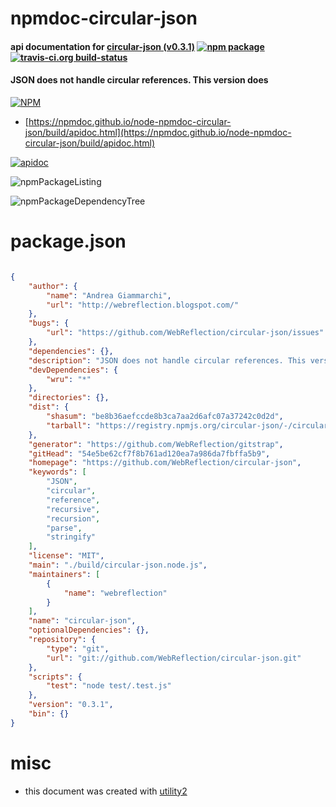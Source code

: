 # npmdoc-circular-json

#### api documentation for  [circular-json (v0.3.1)](https://github.com/WebReflection/circular-json)  [![npm package](https://img.shields.io/npm/v/npmdoc-circular-json.svg?style=flat-square)](https://www.npmjs.org/package/npmdoc-circular-json) [![travis-ci.org build-status](https://api.travis-ci.org/npmdoc/node-npmdoc-circular-json.svg)](https://travis-ci.org/npmdoc/node-npmdoc-circular-json)

#### JSON does not handle circular references. This version does

[![NPM](https://nodei.co/npm/circular-json.png?downloads=true&downloadRank=true&stars=true)](https://www.npmjs.com/package/circular-json)

- [https://npmdoc.github.io/node-npmdoc-circular-json/build/apidoc.html](https://npmdoc.github.io/node-npmdoc-circular-json/build/apidoc.html)

[![apidoc](https://npmdoc.github.io/node-npmdoc-circular-json/build/screenCapture.buildCi.browser.%252Ftmp%252Fbuild%252Fapidoc.html.png)](https://npmdoc.github.io/node-npmdoc-circular-json/build/apidoc.html)

![npmPackageListing](https://npmdoc.github.io/node-npmdoc-circular-json/build/screenCapture.npmPackageListing.svg)

![npmPackageDependencyTree](https://npmdoc.github.io/node-npmdoc-circular-json/build/screenCapture.npmPackageDependencyTree.svg)



# package.json

```json

{
    "author": {
        "name": "Andrea Giammarchi",
        "url": "http://webreflection.blogspot.com/"
    },
    "bugs": {
        "url": "https://github.com/WebReflection/circular-json/issues"
    },
    "dependencies": {},
    "description": "JSON does not handle circular references. This version does",
    "devDependencies": {
        "wru": "*"
    },
    "directories": {},
    "dist": {
        "shasum": "be8b36aefccde8b3ca7aa2d6afc07a37242c0d2d",
        "tarball": "https://registry.npmjs.org/circular-json/-/circular-json-0.3.1.tgz"
    },
    "generator": "https://github.com/WebReflection/gitstrap",
    "gitHead": "54e5be62cf7f8b761ad120ea7a986da7fbffa5b9",
    "homepage": "https://github.com/WebReflection/circular-json",
    "keywords": [
        "JSON",
        "circular",
        "reference",
        "recursive",
        "recursion",
        "parse",
        "stringify"
    ],
    "license": "MIT",
    "main": "./build/circular-json.node.js",
    "maintainers": [
        {
            "name": "webreflection"
        }
    ],
    "name": "circular-json",
    "optionalDependencies": {},
    "repository": {
        "type": "git",
        "url": "git://github.com/WebReflection/circular-json.git"
    },
    "scripts": {
        "test": "node test/.test.js"
    },
    "version": "0.3.1",
    "bin": {}
}
```



# misc
- this document was created with [utility2](https://github.com/kaizhu256/node-utility2)
